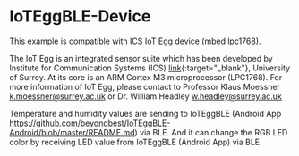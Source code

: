 # IoTEggBLE-Device

This example is compatible with ICS IoT Egg device (mbed lpc1768). 

The IoT Egg is an integrated sensor suite which has been developed by Institute for 
Communication Systems (ICS) [link](http://www.surrey.ac.uk/ics/){:target="_blank"}, University of Surrey. At its core is an ARM Cortex M3 microprocessor (LPC1768). For more information of IoT Egg, please contact to Professor Klaus Moessner <k.moessner@surrey.ac.uk> or Dr. William Headley <w.headley@surrey.ac.uk>

Temperature and humidity values are sending to IoTEggBLE (Android App https://github.com/beyondbest/IoTEggBLE-Android/blob/master/README.md) via BLE. And it can change the RGB LED color by receiving LED value from IoTEggBLE (Android App) via BLE.
